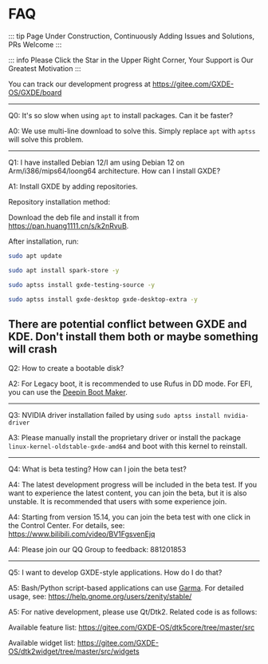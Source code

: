 # FAQ

::: tip
Page Under Construction, Continuously Adding Issues and Solutions, PRs Welcome
:::

::: info
Please Click the Star in the Upper Right Corner, Your Support is Our Greatest Motivation
:::

You can track our development progress at https://gitee.com/GXDE-OS/GXDE/board

---

Q0: It's so slow when using `apt` to install packages. Can it be faster?

A0: We use multi-line download to solve this. Simply replace `apt` with `aptss` will solve this problem.

---

Q1: I have installed Debian 12/I am using Debian 12 on Arm/i386/mips64/loong64 architecture. How can I install GXDE?

A1: Install GXDE by adding repositories.

Repository installation method:

Download the deb file and install it from https://pan.huang1111.cn/s/k2nRvuB.

After installation, run:

```bash
sudo apt update

sudo apt install spark-store -y

sudo aptss install gxde-testing-source -y

sudo aptss install gxde-desktop gxde-desktop-extra -y

```
**There are potential conflict between GXDE and KDE. Don't install them both or maybe something will crash**
---


Q2: How to create a bootable disk?

A2: For Legacy boot, it is recommended to use Rufus in DD mode. For EFI, you can use the [Deepin Boot Maker](https://www.deepin.org/zh/original/deepin-boot-maker/).


---

Q3: NVIDIA driver installation failed by using `sudo aptss install nvidia-driver`

A3: Please manually install the proprietary driver or install the package `linux-kernel-oldstable-gxde-amd64` and boot with this kernel to reinstall.



---

 Q4: What is beta testing? How can I join the beta test?
 
 A4: The latest development progress will be included in the beta test. If you want to experience the latest content, you can join the beta, but it is also unstable. It is recommended that users with some experience join.
 
 A4: Starting from version 15.14, you can join the beta test with one click in the Control Center. For details, see: https://www.bilibili.com/video/BV1FgsvenEjq
 
 A4: Please join our QQ Group to feedback: 881201853

---

 Q5: I want to develop GXDE-style applications. How do I do that?
 
 A5: Bash/Python script-based applications can use [Garma](https://gitee.com/GXDE-OS/garma). For detailed usage, see: https://help.gnome.org/users/zenity/stable/
 
 A5: For native development, please use Qt/Dtk2. Related code is as follows:
 
 Available feature list: https://gitee.com/GXDE-OS/dtk5core/tree/master/src
 
 Available widget list: https://gitee.com/GXDE-OS/dtk2widget/tree/master/src/widgets
